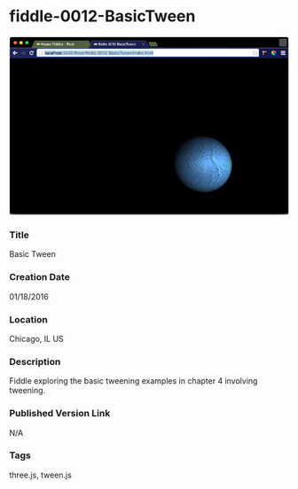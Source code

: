 fiddle-0012-BasicTween
======

![Screenshot](screenshot.png)


### Title

Basic Tween


### Creation Date

01/18/2016


### Location

Chicago, IL US


### Description

Fiddle exploring the basic tweening examples in chapter 4 involving tweening.


### Published Version Link

N/A


### Tags

three.js, tween.js
